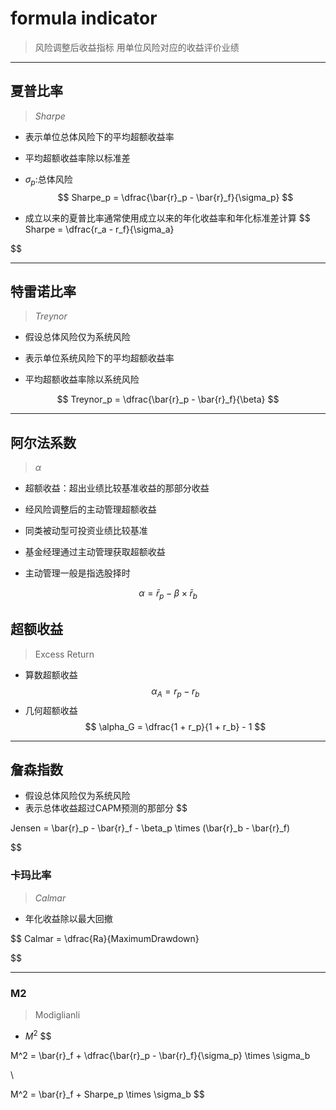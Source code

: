 
# formula indicator
> 风险调整后收益指标
> 用单位风险对应的收益评价业绩


---
## 夏普比率
> $Sharpe$

- 表示单位总体风险下的平均超额收益率
- 平均超额收益率除以标准差
- $\sigma_p$:总体风险
$$
Sharpe_p = \dfrac{\bar{r}_p - \bar{r}_f}{\sigma_p}
$$

- 成立以来的夏普比率通常使用成立以来的年化收益率和年化标准差计算
$$
Sharpe = \dfrac{r_a - r_f}{\sigma_a}

$$


---
## 特雷诺比率
> $Treynor$
- 假设总体风险仅为系统风险

- 表示单位系统风险下的平均超额收益率
- 平均超额收益率除以系统风险

$$
Treynor_p = \dfrac{\bar{r}_p - \bar{r}_f}{\beta}
$$



---
## 阿尔法系数
> $\alpha$

- 超额收益：超出业绩比较基准收益的那部分收益

- 经风险调整后的主动管理超额收益

- 同类被动型可投资业绩比较基准

- 基金经理通过主动管理获取超额收益
- 主动管理一般是指选股择时

$$
\alpha = \bar{r}_p - \beta \times \bar{r}_b
$$

## 超额收益
> Excess Return
- 算数超额收益
$$
\alpha_A = r_p - r_b
$$
- 几何超额收益
$$
\alpha_G = \dfrac{1 + r_p}{1 + r_b} - 1
$$

---

## 詹森指数

- 假设总体风险仅为系统风险
- 表示总体收益超过CAPM预测的那部分
$$

Jensen = \bar{r}_p - \bar{r}_f - \beta_p \times (\bar{r}_b - \bar{r}_f)

$$





### 卡玛比率
> $Calmar$
- 年化收益除以最大回撤

$$
Calmar = \dfrac{Ra}{MaximumDrawdown}

$$



---
### M2
> Modiglianli
- $M^2$
$$

M^2 = \bar{r}_f + \dfrac{\bar{r}_p - \bar{r}_f}{\sigma_p} \times \sigma_b

\\

M^2 = \bar{r}_f + Sharpe_p \times \sigma_b
$$